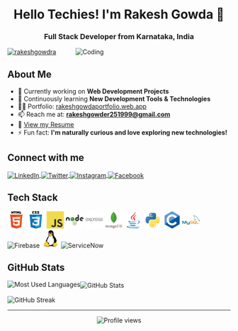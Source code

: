 <h1 align="center">Hello Techies! I'm Rakesh Gowda 👋</h1>
<h3 align="center">Full Stack Developer from Karnataka, India</h3>

<img align="right" alt="Coding" width="350" src="https://wallpapers.com/images/hd/web-developerat-work-illustration-png-9wxnnbpbatv5o2dn.png">

<p align="left"> 
  <a href="https://twitter.com/rakeshgowda99" target="blank">
    <img src="https://www.linkedin.com/in/rakesh-gowdra-783844171/" alt="rakeshgowdra" />
  </a>
</p>

## About Me
- 🔭 Currently working on **Web Development Projects**
- 🌱 Continuously learning **New Development Tools & Technologies**
- 👨‍💻 Portfolio: [rakeshgowdaportfolio.web.app](https://rakeshgowdaportfolio.web.app/)
- 📫 Reach me at: **rakeshgowder251999@gmail.com**
- 📄 [View my Resume](https://drive.google.com/file/d/1C1HSyd5gfBFPgX1adqaBpfC52sP9M6iU/view)
- ⚡ Fun fact: **I'm naturally curious and love exploring new technologies!**

## Connect with me
<p align="left">
  <a href="https://www.linkedin.com/in/rakesh-gowdra-783844171/" target="blank">
    <img align="center" src="https://raw.githubusercontent.com/rahuldkjain/github-profile-readme-generator/master/src/images/icons/Social/linked-in-alt.svg" alt="LinkedIn" height="30" width="40" />
  </a>
  <a href="https://twitter.com/rakeshgowda99" target="blank">
    <img align="center" src="https://raw.githubusercontent.com/rahuldkjain/github-profile-readme-generator/master/src/images/icons/Social/twitter.svg" alt="Twitter" height="30" width="40" />
  </a>
  <a href="https://instagram.com/rakeshgowda_11" target="blank">
    <img align="center" src="https://raw.githubusercontent.com/rahuldkjain/github-profile-readme-generator/master/src/images/icons/Social/instagram.svg" alt="Instagram" height="30" width="40" />
  </a>
  <a href="https://www.facebook.com/rakeshprabhugowda.gowdra" target="blank">
    <img align="center" src="https://raw.githubusercontent.com/rahuldkjain/github-profile-readme-generator/master/src/images/icons/Social/facebook.svg" alt="Facebook" height="30" width="40" />
  </a>
</p>

## Tech Stack
<p align="left">
  <!-- Frontend -->
  <img src="https://raw.githubusercontent.com/devicons/devicon/master/icons/html5/html5-original-wordmark.svg" alt="HTML5" width="40" height="40"/>
  <img src="https://raw.githubusercontent.com/devicons/devicon/master/icons/css3/css3-original-wordmark.svg" alt="CSS3" width="40" height="40"/>
  <img src="https://raw.githubusercontent.com/devicons/devicon/master/icons/javascript/javascript-original.svg" alt="JavaScript" width="40" height="40"/>
  
  <!-- Backend & Databases -->
  <img src="https://raw.githubusercontent.com/devicons/devicon/master/icons/nodejs/nodejs-original-wordmark.svg" alt="NodeJS" width="40" height="40"/>
  <img src="https://raw.githubusercontent.com/devicons/devicon/master/icons/express/express-original-wordmark.svg" alt="ExpressJS" width="40" height="40"/>
  <img src="https://raw.githubusercontent.com/devicons/devicon/master/icons/mongodb/mongodb-original-wordmark.svg" alt="MongoDB" width="40" height="40"/>
  <img src="https://raw.githubusercontent.com/devicons/devicon/master/icons/java/java-original.svg" alt="Java" width="40" height="40"/>
  <img src="https://raw.githubusercontent.com/devicons/devicon/master/icons/python/python-original.svg" alt="Python" width="40" height="40"/>
  <img src="https://raw.githubusercontent.com/devicons/devicon/master/icons/c/c-original.svg" alt="C" width="40" height="40"/>
  <img src="https://raw.githubusercontent.com/devicons/devicon/master/icons/mysql/mysql-original-wordmark.svg" alt="MySQL" width="40" height="40"/>
  
  <!-- Tools & Platforms -->
  <img src="https://www.vectorlogo.zone/logos/firebase/firebase-icon.svg" alt="Firebase" width="40" height="40"/>
  <img src="https://raw.githubusercontent.com/devicons/devicon/master/icons/linux/linux-original.svg" alt="Linux" width="40" height="40"/>
  <img src="https://upload.wikimedia.org/wikipedia/commons/5/57/ServiceNow_logo.svg" alt="ServiceNow" width="40" height="40"/>
</p>

## GitHub Stats
<p>
  <img align="left" src="https://github-readme-stats.vercel.app/api/top-langs?username=rakeshgowda123&show_icons=true&locale=en&layout=compact&theme=radical" alt="Most Used Languages" />
</p>

<p>
  <img align="center" src="https://github-readme-stats.vercel.app/api?username=rakeshgowda123&show_icons=true&locale=en&theme=radical" alt="GitHub Stats" />
</p>

<p>
  <img align="center" src="https://github-readme-streak-stats.herokuapp.com/?user=rakeshgowda123&theme=radical" alt="GitHub Streak" />
</p>

---
<p align="center">
  <img src="https://komarev.com/ghpvc/?username=rakeshgowda123&label=Profile%20views&color=0e75b6&style=flat" alt="Profile views" />
</p>
